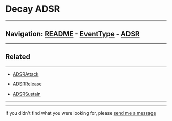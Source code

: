 # Decay ADSR


---
Navigation: [README](README.md) - [EventType](EventType.md) - [ADSR](ADSR.md)
---







---


### 








### 











## Related
---

- [ADSRAttack](ADSRAttack.md)

- [ADSRRelease](ADSRRelease.md)

- [ADSRSustain](ADSRSustain.md)

---


---

If you didn't find what you were looking for, please [send me a message](mailto:contact+help@haptrix.com)